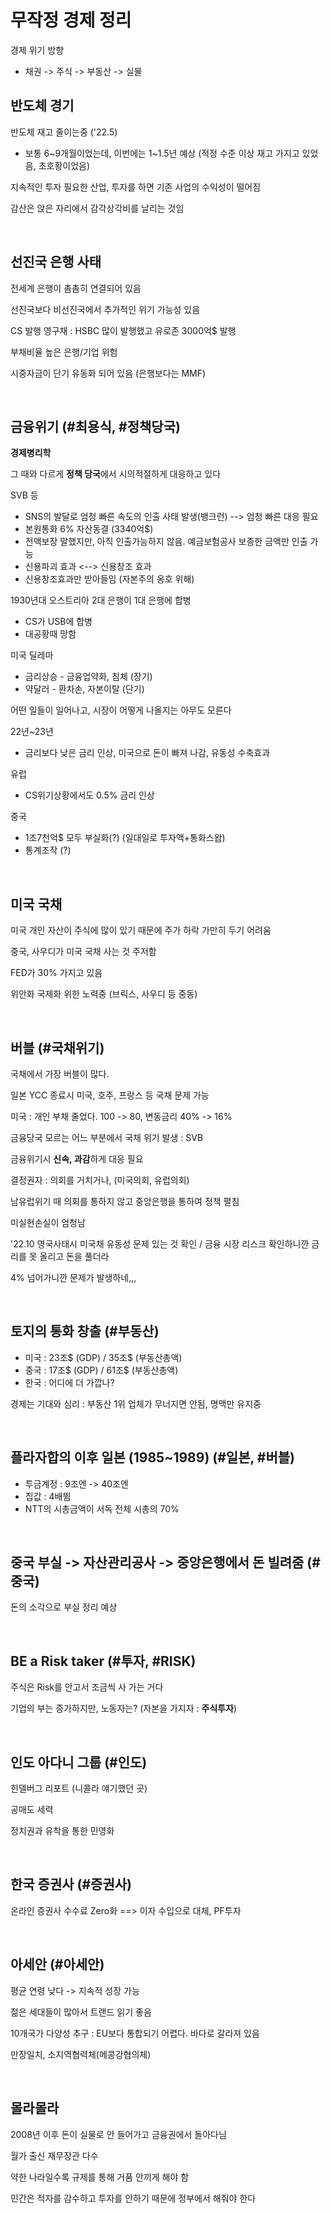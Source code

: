 # 무작정 경제 정리 

경제 위기 방향
- 채권 -> 주식 -> 부동산 -> 실물
  
## 반도체 경기

반도체 재고 줄이는중 ('22.5)
- 보통 6~9개월이었는데, 이번에는 1~1.5년 예상 (적정 수준 이상 재고 가지고 있었음, 초호황이었음)

지속적인 투자 필요한 산업, 투자를 하면 기존 사업의 수익성이 떨어짐

감산은 앉은 자리에서 감각상각비를 날리는 것임

<br>



## 선진국 은행 사태

전세계 은행이 촘촘히 연결되어 있음

선진국보다 비선진국에서 추가적인 위기 가능성 있음

CS 발행 영구채 : HSBC 많이 발행했고 유로존 3000억$ 발행

부채비율 높은 은행/기업 위험

시중자금이 단기 유동화 되어 있음 (은행보다는 MMF)

<br>


## 금융위기 (#최용식, #정책당국)

**경제병리학**

그 때와 다르게 **정책 당국**에서 시의적절하게 대응하고 있다

SVB 등
- SNS의 발달로 엄청 빠른 속도의 인출 사태 발생(뱅크런) --> 엄청 빠른 대응 필요
- 본원통화 6% 자산동결 (3340억$)
- 전액보장 말했지만, 아직 인출가능하지 않음. 예금보험공사 보증한 금액만 인출 가능
- 신용파괴 효과 <--> 신용창조 효과
- 신용창조효과만 받아들임 (자본주의 옹호 위해)

1930년대 오스트리아 2대 은행이 1대 은행에 합병
- CS가 USB에 합병
- 대공황때 망함

미국 딜레마
- 금리상승 - 금융업약화, 침체 (장기)
- 약달러 - 환차손, 자본이탈 (단기)

어떤 일들이 일어나고, 시장이 어떻게 나올지는 아무도 모른다

22년~23년
- 금리보다 낮은 금리 인상, 미국으로 돈이 빠져 나감, 유동성 수축효과

유럽
- CS위기상황에서도 0.5% 금리 인상

중국
- 1조7천억$ 모두 부실화(?) (일대일로 투자액+통화스왑)
- 통계조작 (?)


<br>


## 미국 국채

미국 개인 자산이 주식에 많이 있기 때문에 주가 하락 가만히 두기 어려움

중국, 사우디가 미국 국채 사는 것 주저함

FED가 30% 가지고 있음

위안화 국제화 위한 노력중 (브릭스, 사우디 등 중동)

<br>


## 버블 (#국채위기)

국채에서 가장 버블이 많다.

일본 YCC 종료시 미국, 호주, 프랑스 등 국채 문제 가능

미국 : 개인 부채 줄었다. 100 -> 80,  변동금리 40% -> 16%

금융당국 모르는 어느 부분에서 국채 위기 발생 : SVB

금융위기시 **신속, 과감**하게 대응 필요

결정권자 : 의회를 거치거나, (미국의회, 유럽의회)

남유럽위기 때 의회를 통하지 않고 중앙은행을 통하여 정책 펼침

미실현손실이 엄청남

'22.10 영국사태시 미국채 유동성 문제 있는 것 확인 / 금융 시장 리스크 확인하니깐 금리를 못 올리고 돈을 풀더라

4% 넘어가니깐 문제가 발생하네,,,


<br>


## 토지의 통화 창출 (#부동산)

- 미국 : 23조$ (GDP) / 35조$ (부동산총액)
- 중국 : 17조$ (GDP) / 61조$ (부동산총액)
- 한국 : 어디에 더 가깝나?

경제는 기대와 심리 : 부동산 1위 업체가 무너지면 안됨, 명맥만 유지중


<br>


## 플라자합의 이후 일본 (1985~1989) (#일본, #버블)

- 투금계정 : 9조엔 -> 40조엔
- 집값 : 4배뜀
- NTT의 시총금액이 서독 전체 시총의 70%


<br> 


## 중국 부실 -> 자산관리공사 -> 중앙은행에서 돈 빌려줌 (#중국)

돈의 소각으로 부실 정리 예상


<br> 


## **BE a Risk taker**  (#투자, #RISK)

주식은 Risk를 안고서 조금씩 사 가는 거다

기업의 부는 증가하지만, 노동자는?  (자본을 가지자 : **주식투자**)


<br> 


## 인도 아다니 그룹 (#인도)

힌델버그 리포트 (니콜라 얘기했던 곳)

공매도 세력

정치권과 유착을 통한 민영화


<br> 


## 한국 증권사 (#증권사)

온라인 증권사 수수료 Zero화 ==> 이자 수입으로 대체, PF투자 


<br> 


## 아세안 (#아세안)

평균 연령 낮다 -> 지속적 성장 가능

젊은 세대들이 많아서 트랜드 읽기 좋음

10개국가 다양성 추구 : EU보다 통합되기 어렵다. 바다로 갈라져 있음

만장일치, 소지역협력체(메콩강협의체)


<br> 


## 몰라몰라

2008년 이후 돈이 실물로 안 들어가고 금융권에서 돌아다님

월가 출신 재무장관 다수

약한 나라일수록 규제를 통해 거품 안끼게 해야 함

민간은 적자를 감수하고 투자를 안하기 때문에 정부에서 해줘야 한다
